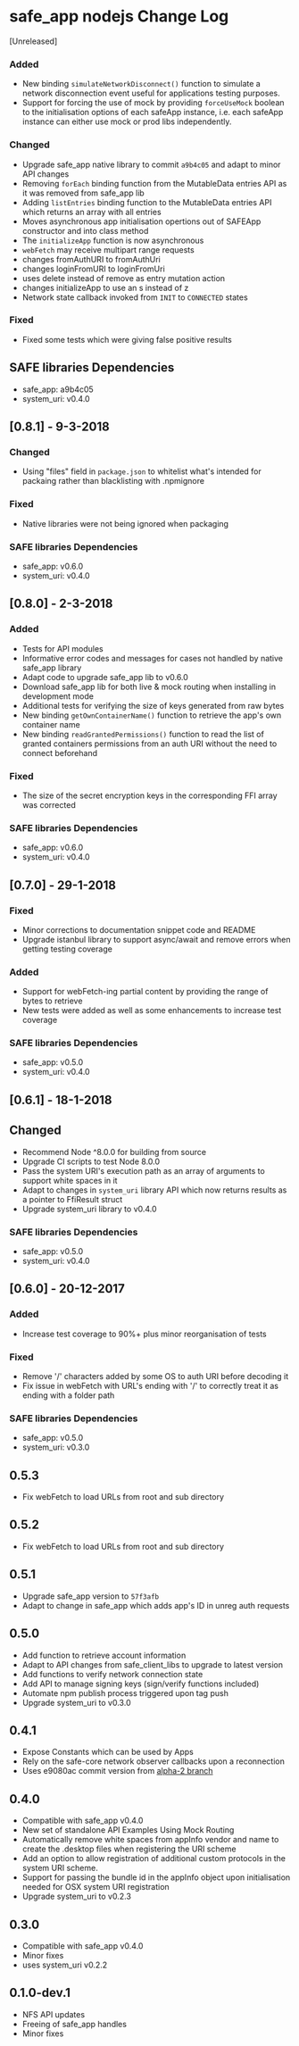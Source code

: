 # safe_app nodejs Change Log

[Unreleased]
### Added
- New binding `simulateNetworkDisconnect()` function to simulate a network disconnection event useful for applications testing purposes.
- Support for forcing the use of mock by providing `forceUseMock` boolean to the initialisation options of each safeApp instance, i.e. each safeApp instance can either use mock or prod libs independently.

### Changed
- Upgrade safe_app native library to commit `a9b4c05` and adapt to minor API changes
- Removing `forEach` binding function from the MutableData entries API as it was removed from safe_app lib
- Adding `listEntries` binding function to the MutableData entries API which returns an array with all entries
- Moves asynchronous app initialisation opertions out of SAFEApp constructor and into class method
- The `initializeApp` function is now asynchronous
- `webFetch` may receive multipart range requests
- changes fromAuthURI to fromAuthUri
- changes loginFromURI to loginFromUri
- uses delete instead of remove as entry mutation action 
- changes initializeApp to use an s instead of z
- Network state callback invoked from `INIT` to `CONNECTED` states

### Fixed
- Fixed some tests which were giving false positive results

## SAFE libraries Dependencies
- safe_app: a9b4c05
- system_uri: v0.4.0

## [0.8.1] - 9-3-2018
### Changed
- Using "files" field in `package.json` to whitelist what's intended for packaing rather than blacklisting with .npmignore

### Fixed
- Native libraries were not being ignored when packaging

### SAFE libraries Dependencies
- safe_app: v0.6.0
- system_uri: v0.4.0

## [0.8.0] - 2-3-2018
### Added
- Tests for API modules
- Informative error codes and messages for cases not handled by native safe_app library
- Adapt code to upgrade safe_app lib to v0.6.0
- Download safe_app lib for both live & mock routing when installing in development mode
- Additional tests for verifying the size of keys generated from raw bytes
- New binding `getOwnContainerName()` function to retrieve the app's own container name
- New binding `readGrantedPermissions()` function to read the list of granted containers permissions from an auth URI without the need to connect beforehand

### Fixed
- The size of the secret encryption keys in the corresponding FFI array was corrected

### SAFE libraries Dependencies
- safe_app: v0.6.0
- system_uri: v0.4.0

## [0.7.0] - 29-1-2018
### Fixed
- Minor corrections to documentation snippet code and README
- Upgrade istanbul library to support async/await and remove errors when getting testing coverage

### Added
- Support for webFetch-ing partial content by providing the range of bytes to retrieve
- New tests were added as well as some enhancements to increase test coverage

### SAFE libraries Dependencies
- safe_app: v0.5.0
- system_uri: v0.4.0

## [0.6.1] - 18-1-2018
## Changed
- Recommend Node ^8.0.0 for building from source
- Upgrade CI scripts to test Node 8.0.0
- Pass the system URI's execution path as an array of arguments to support white spaces in it
- Adapt to changes in `system_uri` library API which now returns results as a pointer to FfiResult struct
- Upgrade system_uri library to v0.4.0

### SAFE libraries Dependencies
- safe_app: v0.5.0
- system_uri: v0.4.0

## [0.6.0] - 20-12-2017
### Added
- Increase test coverage to 90%+ plus minor reorganisation of tests

### Fixed
- Remove '/' characters added by some OS to auth URI before decoding it
- Fix issue in webFetch with URL's ending with '/' to correctly treat it as ending with a folder path

### SAFE libraries Dependencies
- safe_app: v0.5.0
- system_uri: v0.3.0

## 0.5.3
- Fix webFetch to load URLs from root and sub directory

## 0.5.2
- Fix webFetch to load URLs from root and sub directory

## 0.5.1
- Upgrade safe_app version to `57f3afb`
- Adapt to change in safe_app which adds app's ID in unreg auth requests

## 0.5.0

- Add function to retrieve account information
- Adapt to API changes from safe_client_libs to upgrade to latest version
- Add functions to verify network connection state
- Add API to manage signing keys (sign/verify functions included)
- Automate npm publish process triggered upon tag push
- Upgrade system_uri to v0.3.0

## 0.4.1

- Expose Constants which can be used by Apps
- Rely on the safe-core network observer callbacks upon a reconnection
- Uses e9080ac commit version from [alpha-2 branch](https://github.com/maidsafe/safe_client_libs/tree/f40fef47973294b03f8e37dade8edaa8e2da20c9)

## 0.4.0

- Compatible with safe_app v0.4.0
- New set of standalone API Examples Using Mock Routing
- Automatically remove white spaces from appInfo vendor and name to create the .desktop files when registering the URI scheme
- Add an option to allow registration of additional custom protocols in the system URI scheme.
- Support for passing the bundle id in the appInfo object upon initialisation needed for OSX system URI registration
- Upgrade system_uri to v0.2.3

## 0.3.0

- Compatible with safe_app v0.4.0
- Minor fixes
- uses system_uri v0.2.2

## 0.1.0-dev.1

- NFS API updates
- Freeing of safe_app handles
- Minor fixes
